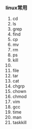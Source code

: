  ### linux常用
1. cd
2. ls
3. grep
4. find
5. cp
6. mv
7. rm 
8. ps     
9. kill
10. 
11. file
12. tar
13. cat
14. chgrp
15. chown
16. chmod
17. vim
18. gcc
19. time
20. man
21. taskkill
